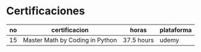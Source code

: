 # Certificaciones

| no | certificacion | horas | plataforma |
|---|---|---|---|
|15| Master Math by Coding in Python | 37.5 hours | udemy |
